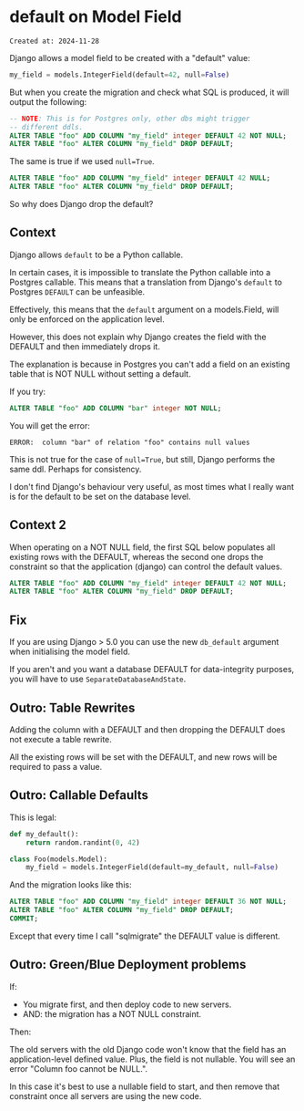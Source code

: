 # default on Model Field

```
Created at: 2024-11-28
```

Django allows a model field to be created with a "default" value:

```py
my_field = models.IntegerField(default=42, null=False)
```

But when you create the migration and check what SQL is produced, it will
output the following:

```sql
-- NOTE: This is for Postgres only, other dbs might trigger
-- different ddls.
ALTER TABLE "foo" ADD COLUMN "my_field" integer DEFAULT 42 NOT NULL;
ALTER TABLE "foo" ALTER COLUMN "my_field" DROP DEFAULT;
```

The same is true if we used `null=True`.

```sql
ALTER TABLE "foo" ADD COLUMN "my_field" integer DEFAULT 42 NULL;
ALTER TABLE "foo" ALTER COLUMN "my_field" DROP DEFAULT;
```

So why does Django drop the default?

## Context

Django allows `default` to be a Python callable.

In certain cases, it is impossible to translate the Python callable into a
Postgres callable. This means that a translation from Django's `default` to
Postgres `DEFAULT` can be unfeasible.

Effectively, this means that the `default` argument on a models.Field, will
only be enforced on the application level.

However, this does not explain why Django creates the field with the DEFAULT
and then immediately drops it.

The explanation is because in Postgres you can't add a field on an existing
table that is NOT NULL without setting a default.

If you try:

```sql
ALTER TABLE "foo" ADD COLUMN "bar" integer NOT NULL;
```

You will get the error:

```
ERROR:  column "bar" of relation "foo" contains null values
```

This is not true for the case of `null=True`, but still, Django performs the
same ddl. Perhaps for consistency.

I don't find Django's behaviour very useful, as most times what I really want
is for the default to be set on the database level.

## Context 2

When operating on a NOT NULL field, the first SQL below populates all existing
rows with the DEFAULT, whereas the second one drops the constraint so that the
application (django) can control the default values.

```sql
ALTER TABLE "foo" ADD COLUMN "my_field" integer DEFAULT 42 NOT NULL;
ALTER TABLE "foo" ALTER COLUMN "my_field" DROP DEFAULT;
```

## Fix

If you are using Django > 5.0 you can use the new `db_default` argument when
initialising the model field.

If you aren't and you want a database DEFAULT for data-integrity purposes, you
will have to use `SeparateDatabaseAndState`.

## Outro: Table Rewrites

Adding the column with a DEFAULT and then dropping the DEFAULT does not execute
a table rewrite.

All the existing rows will be set with the DEFAULT, and new rows will be
required to pass a value.

## Outro: Callable Defaults

This is legal:

```py
def my_default():
    return random.randint(0, 42)

class Foo(models.Model):
    my_field = models.IntegerField(default=my_default, null=False)
```

And the migration looks like this:

```sql
ALTER TABLE "foo" ADD COLUMN "my_field" integer DEFAULT 36 NOT NULL;
ALTER TABLE "foo" ALTER COLUMN "my_field" DROP DEFAULT;
COMMIT;
```

Except that every time I call "sqlmigrate" the DEFAULT value is different.

## Outro: Green/Blue Deployment problems

If:

- You migrate first, and then deploy code to new servers.
- AND: the migration has a NOT NULL constraint.

Then:

The old servers with the old Django code won't know that the field has an
application-level defined value. Plus, the field is not nullable. You will see
an error "Column foo cannot be NULL.".

In this case it's best to use a nullable field to start, and then remove that
constraint once all servers are using the new code.
